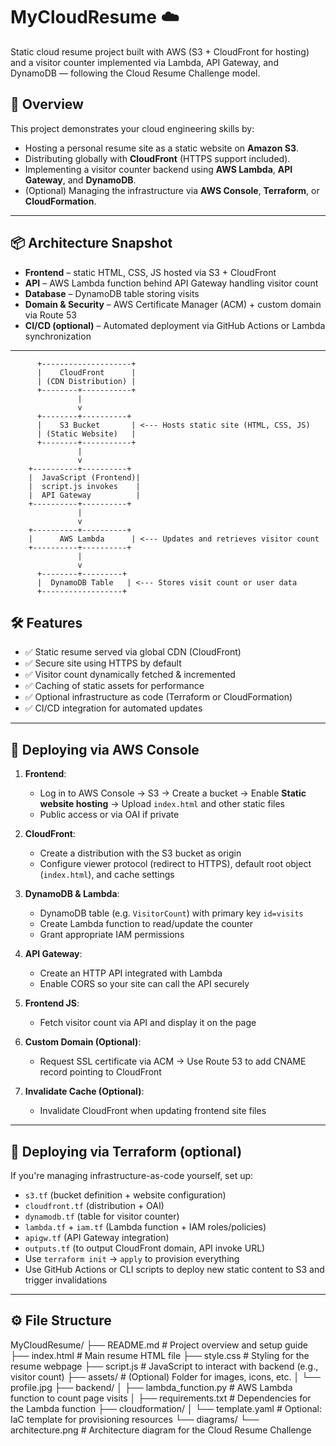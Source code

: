 # MyCloudResume ☁️

Static cloud resume project built with AWS (S3 + CloudFront for hosting) and a visitor counter implemented via Lambda, API Gateway, and DynamoDB — following the Cloud Resume Challenge model.

## 🎯 Overview

This project demonstrates your cloud engineering skills by:

- Hosting a personal resume site as a static website on **Amazon S3**.
- Distributing globally with **CloudFront** (HTTPS support included).
- Implementing a visitor counter backend using **AWS Lambda**, **API Gateway**, and **DynamoDB**.
- (Optional) Managing the infrastructure via **AWS Console**, **Terraform**, or **CloudFormation**.

---

## 📦 Architecture Snapshot

- **Frontend** – static HTML, CSS, JS hosted via S3 + CloudFront  
- **API** – AWS Lambda function behind API Gateway handling visitor count  
- **Database** – DynamoDB table storing visits  
- **Domain & Security** – AWS Certificate Manager (ACM) + custom domain via Route 53  
- **CI/CD (optional)** – Automated deployment via GitHub Actions or Lambda synchronization  

---

          +--------------------+
          |    CloudFront      |
          | (CDN Distribution) |
          +--------+-----------+
                   |
                   v
          +--------+----------+
          |    S3 Bucket       | <--- Hosts static site (HTML, CSS, JS)
          | (Static Website)   |
          +--------+-----------+
                   |
                   v
        +----------+----------+
        |  JavaScript (Frontend)|
        |  script.js invokes    |
        |  API Gateway          |
        +----------+----------+
                   |
                   v
        +----------+----------+
        |      AWS Lambda      | <--- Updates and retrieves visitor count
        +----------+----------+
                   |
                   v
          +--------+---------+
          |  DynamoDB Table   | <--- Stores visit count or user data
          +------------------+



## 🛠️ Features

- ✅ Static resume served via global CDN (CloudFront)
- ✅ Secure site using HTTPS by default
- ✅ Visitor count dynamically fetched & incremented
- ✅ Caching of static assets for performance
- ✅ Optional infrastructure as code (Terraform or CloudFormation)
- ✅ CI/CD integration for automated updates

---

## 🚀 Deploying via AWS Console

1. **Frontend**:  
   - Log in to AWS Console → S3 → Create a bucket → Enable **Static website hosting** → Upload `index.html` and other static files  
   - Public access or via OAI if private

2. **CloudFront**:  
   - Create a distribution with the S3 bucket as origin  
   - Configure viewer protocol (redirect to HTTPS), default root object (`index.html`), and cache settings

3. **DynamoDB & Lambda**:  
   - DynamoDB table (e.g. `VisitorCount`) with primary key `id=visits`  
   - Create Lambda function to read/update the counter  
   - Grant appropriate IAM permissions

4. **API Gateway**:  
   - Create an HTTP API integrated with Lambda  
   - Enable CORS so your site can call the API securely

5. **Frontend JS**:  
   - Fetch visitor count via API and display it on the page  

6. **Custom Domain (Optional)**:  
   - Request SSL certificate via ACM → Use Route 53 to add CNAME record pointing to CloudFront

7. **Invalidate Cache (Optional)**:  
   - Invalidate CloudFront when updating frontend site files

---

## 🧪 Deploying via Terraform (optional)

If you're managing infrastructure-as-code yourself, set up:

- `s3.tf` (bucket definition + website configuration)
- `cloudfront.tf` (distribution + OAI)
- `dynamodb.tf` (table for visitor counter)
- `lambda.tf` + `iam.tf` (Lambda function + IAM roles/policies)
- `apigw.tf` (API Gateway integration)
- `outputs.tf` (to output CloudFront domain, API invoke URL)
- Use `terraform init` → `apply` to provision everything
- Use GitHub Actions or CLI scripts to deploy new static content to S3 and trigger invalidations

---

## ⚙️ File Structure

MyCloudResume/
├── README.md                  # Project overview and setup guide
├── index.html                 # Main resume HTML file
├── style.css                  # Styling for the resume webpage
├── script.js                  # JavaScript to interact with backend (e.g., visitor count)
├── assets/                    # (Optional) Folder for images, icons, etc.
│   └── profile.jpg
├── backend/
│   ├── lambda_function.py     # AWS Lambda function to count page visits
│   ├── requirements.txt       # Dependencies for the Lambda function
├── cloudformation/
│   └── template.yaml          # Optional: IaC template for provisioning resources
└── diagrams/
    └── architecture.png       # Architecture diagram for the Cloud Resume Challenge



